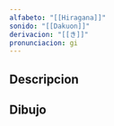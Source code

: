 ```yaml
---
alfabeto: "[[Hiragana]]"
sonido: "[[Dakuon]]"
derivacion: "[[き]]"
pronunciacion: gi
---
```

## Descripcion

## Dibujo
